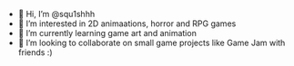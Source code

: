 - 👋 Hi, I’m @squ1shhh
- 👀 I’m interested in 2D animaations, horror and RPG games
- 🌱 I’m currently learning game art and animation
- 💞️ I’m looking to collaborate on small game projects like Game Jam with friends :)

<!---
squ1shhh/squ1shhh is a ✨ special ✨ repository because its `README.md` (this file) appears on your GitHub profile.
You can click the Preview link to take a look at your changes.
--->
